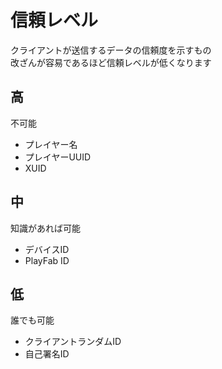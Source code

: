 # 信頼レベル

クライアントが送信するデータの信頼度を示すもの<br>
改ざんが容易であるほど信頼レベルが低くなります<br>

## 高

不可能

- プレイヤー名
- プレイヤーUUID
- XUID

## 中

知識があれば可能

- デバイスID
- PlayFab ID

## 低

誰でも可能

- クライアントランダムID
- 自己署名ID
